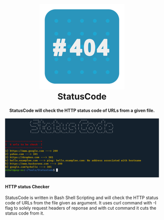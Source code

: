 <h1 align="center">
  <br>
  <a href="https://github.com/iamnihal/StatusCode"><img src="https://raw.githubusercontent.com/iamnihal/StatusCode/master/logo.png" alt="StatusCode"></a>
  <br>
  StatusCode
  <br>
</h1>

<h4 align="center">StatusCode will check the HTTP status code of URLs from a given file.</h4>

![demo](Pic.png)

#### HTTP status Checker
StatusCode is written in Bash Shell Scripting and will check the HTTP status code of URLs from the file given as argument.
It uses curl command with -I flag to solely request headers of reponse and with cut command it cuts the status code from it.
